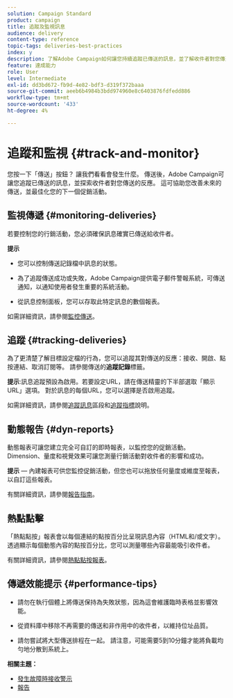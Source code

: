 ```yaml
---
solution: Campaign Standard
product: campaign
title: 追蹤及監視訊息
audience: delivery
content-type: reference
topic-tags: deliveries-best-practices
index: y
description: 了解Adobe Campaign如何讓您持續追蹤已傳送的訊息，並了解收件者對您傳送內容的反應
feature: 達成能力
role: User
level: Intermediate
exl-id: dd3bd672-fb9d-4e82-bdf3-d319f372baaa
source-git-commit: aeeb6b4984b3bdd974960e8c6403876fdfedd886
workflow-type: tm+mt
source-wordcount: '433'
ht-degree: 4%

---
```


# 追蹤和監視 {#track-and-monitor}

您按一下「傳送」按鈕？ 讓我們看看會發生什麼。 傳送後，Adobe Campaign可讓您追蹤已傳送的訊息，並探索收件者對您傳送的反應。 這可協助您改善未來的傳送，並最佳化您的下一個促銷活動。

## 監視傳遞 {#monitoring-deliveries}

若要控制您的行銷活動，您必須確保訊息確實已傳送給收件者。

**提示**

* 您可以控制傳送記錄檔中訊息的狀態。

* 為了追蹤傳送成功或失敗，Adobe Campaign提供電子郵件警報系統，可傳送通知，以通知使用者發生重要的系統活動。

* 從訊息控制面板，您可以存取此特定訊息的數個報表。

如需詳細資訊，請參閱[監控傳送](../../sending/using/monitoring-a-delivery.md)。

## 追蹤 {#tracking-deliveries}

為了更清楚了解目標設定檔的行為，您可以追蹤其對傳送的反應：接收、開啟、點按連結、取消訂閱等。 請參閱傳送的&#x200B;**追蹤記錄**&#x200B;標籤。

**提示**:訊息追蹤預設為啟用。若要設定URL，請在傳送精靈的下半部選取「顯示URL」選項。 對於訊息的每個URL，您可以選擇是否啟用追蹤。

如需詳細資訊，請參閱[追蹤訊息](../../sending/using/tracking-messages.md)區段和[追蹤指標](../../reporting/using/tracking-indicators.md)說明。

## 動態報告 {#dyn-reports}

動態報表可讓您建立完全可自訂的即時報表，以監控您的促銷活動。 Dimension、量度和視覺效果可讓您測量行銷活動對收件者的影響和成功。

**提示**  — 內建報表可供您監控促銷活動，但您也可以拖放任何量度或維度至報表，以自訂這些報表。

有關詳細資訊，請參閱[報告指南](../../reporting/using/about-dynamic-reports.md)。

## 熱點點擊

「熱點點按」報表會以每個連結的點按百分比呈現訊息內容（HTML和/或文字）。 透過顯示每個動態內容的點按百分比，您可以測量哪些內容最能吸引收件者。

有關詳細資訊，請參閱[熱點點按報表](../../reporting/using/hot-clicks.md)。

## 傳遞效能提示 {#performance-tips}

* 請勿在執行個體上將傳送保持為失敗狀態，因為這會維護臨時表格並影響效能。

* 從資料庫中移除不再需要的傳送和非作用中的收件者，以維持位址品質。

* 請勿嘗試將大型傳送排程在一起。 請注意，可能需要5到10分鐘才能將負載均勻地分散到系統上。

**相關主題：**

* [發生故障時接收警示](../../sending/using/receiving-alerts-when-failures-happen.md)
* [報告](../../reporting/using/about-dynamic-reports.md)
